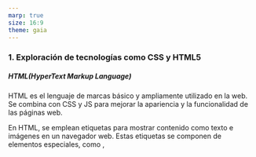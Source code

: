 ```yaml
---
marp: true
size: 16:9
theme: gaia
---
```


### 1. Exploración de tecnologías como CSS y HTML5

##### HTML(HyperText Markup Language)

HTML es el lenguaje de marcas básico y ampliamente utilizado en la web. Se combina con CSS y JS para mejorar la apariencia y la funcionalidad de las páginas web.

En HTML, se emplean etiquetas para mostrar contenido como texto e imágenes en un navegador web. Estas etiquetas se componen de elementos especiales, como <head>, <title>, <body>, entre otros. Los elementos HTML se escriben entre "<" y ">", y no distinguen entre mayúsculas y minúsculas, aunque se recomienda el uso de minúsculas por convención y estandarización.

---

##### CSS(Cascading Style Sheets)

Es un lenguaje de marcas que maneja el diseño y presentación de las páginas web y define como se ve una página web cuando un usuario la visita. Funciona junto con el lenguaje HTML que se encarga del contenido básico de los sitios.

Con CSS puedes creas reglas sobre los elementos del HTML al que está vinculado para que cada elemento tenga su estilo personalizado y por separado al resto de elementos, esto nos permite una personalización muy amplia.
